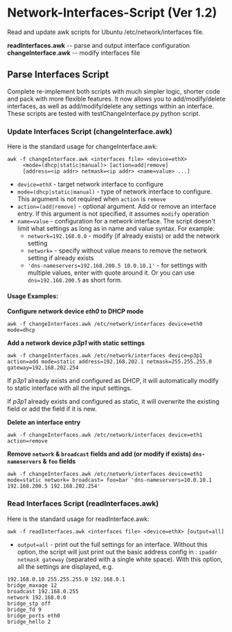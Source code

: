 # Network-Interfaces-Script (Ver 1.2)

Read and update awk scripts for Ubuntu /etc/network/interfaces file.

**readInterfaces.awk** -- parse and output interface configuration
**changeInterface.awk** -- modify interfaces file

## Parse Interfaces Script
Complete re-implement both scripts with much simpler logic, shorter code and pack with more flexible features. It now allows you to add/modify/delete interfaces, as well as add/modify/delete any settings within an interface. These scripts are tested with testChangeInterface.py python script.

### Update Interfaces Script (changeInterface.awk)
Here is the standard usage for changeInterface.awk:

```
awk -f changeInterface.awk <interfaces file> <device=ethX> 
     <mode=(dhcp|static|manual)> [action=add|remove] 
     [address=<ip addr> netmask=<ip addr> <name=value> ...]
```

* `device=ethX` - target network interface to configure
* `mode=(dhcp|static|manual)` - type of network interface to configure. This argument is not required when `action` is `remove`
* `action=(add|remove)` - optional argument. Add or remove an interface entry. If this argument is not specified, it assumes `modify` operation
* `name=value` - configuration for a network interface. The script doesn't limit what settings as long as in name and value syntax. For example:
   * `network=192.168.0.0` - modify (if already exists) or add the network setting
   * `network=` - specify without value means to remove the network setting if already exists
   * `'dns-nameservers=192.168.200.5 10.0.10.1'` - for settings with multiple values, enter with quote around it. Or you can use `dns=192.168.200.5` as short form.

#### Usage Examples:
**Configure network device _eth0_ to DHCP mode**
```
awk -f changeInterfaces.awk /etc/network/interfaces device=eth0 mode=dhcp
```
**Add a network device _p3p1_ with static settings**
```
awk -f changeInterfaces.awk /etc/network/interfaces device=p3p1 action=add mode=static address=192.168.202.1 netmask=255.255.255.0 gateway=192.168.202.254
```
If _p3p1_ already exists and configured as DHCP, it will automatically modify to static interface with all the input settings.

If _p3p1_ already exists and configured as static, it will overwrite the existing field or add the field if it is new.

**Delete an interface entry**
```
awk -f changeInterfaces.awk /etc/network/interfaces device=eth1 action=remove 
```

**Remove `network` & `broadcast` fields and add (or modify if exists) `dns-nameservers` & `foo` fields**
```
awk -f changeInterfaces.awk /etc/network/interfaces device=eth1 mode=static network= broadcast= foo=bar 'dns-nameservers=10.0.10.1 192.168.200.5 192.168.202.254'
```
### Read Interfaces Script (readInterfaces.awk)
Here is the standard usage for readInterface.awk:

```
awk -f readInterfaces.awk <interfaces file> <device=ethX> [output=all]
```
* `output=all` - print out the full settings for an interface. Without this option, the script will just print out the basic address config in : `ipaddr netmask gateway` (separated with a single white space). With this option, all the settings are displayed, e.g.
```
192.168.0.10 255.255.255.0 192.168.0.1
bridge_maxage 12
broadcast 192.168.0.255
network 192.168.0.0
bridge_stp off
bridge_fd 9
bridge_ports eth0
bridge_hello 2
```
 
